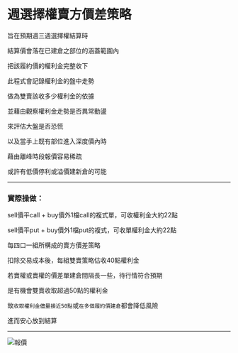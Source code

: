 # 週選擇權賣方價差策略

旨在預期週三週選擇權結算時

結算價會落在已建倉之部位的涵蓋範圍內

把該履約價的權利金完整收下

此程式會記錄權利金的盤中走勢

做為雙賣該收多少權利金的依據

並藉由觀察權利金走勢是否異常動盪

來評估大盤是否恐慌

以及當手上既有部位進入深度價內時

藉由離峰時段報價容易稀疏

或許有低價停利或溢價建新倉的可能

* * *
### 實際操做：

sell價平call + buy價外1檔call的複式單，可收權利金大約22點

sell價平put + buy價外1檔put的複式，可收單權利金大約22點

每四口一組所構成的賣方價差策略

扣除交易成本後，每組雙賣策略估收40點權利金

若賣權或賣權的價差單建倉間隔長一些，待行情符合預期

是有機會雙賣收取超過50點的權利金

故`收取權利金儘量接近50點`或`在多個履約價建倉`都會降低風險

進而安心放到結算

* * *
![報價](https://i.imgur.com/KQ9WJJs.png)
